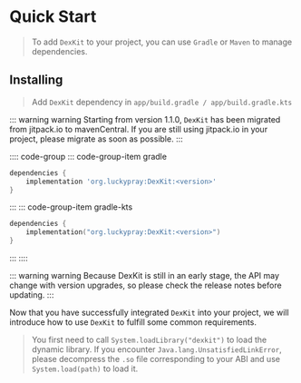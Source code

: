 # Quick Start

> To add `DexKit` to your project, you can use `Gradle` or `Maven` to manage dependencies.

## Installing

> Add `DexKit` dependency in `app/build.gradle / app/build.gradle.kts`

::: warning warning
Starting from version 1.1.0, `DexKit` has been migrated from jitpack.io to mavenCentral.
If you are still using jitpack.io in your project, please migrate as soon as possible.
:::

:::: code-group
::: code-group-item gradle
```groovy
dependencies {
    implementation 'org.luckypray:DexKit:<version>'
}
```
:::
::: code-group-item gradle-kts
```kotlin
dependencies {
    implementation("org.luckypray:DexKit:<version>")
}
```
:::
::::

::: warning warning
Because DexKit is still in an early stage, the API may change with version upgrades, so please check the release notes before updating.
:::

Now that you have successfully integrated `DexKit` into your project,
we will introduce how to use `DexKit` to fulfill some common requirements.

> You first need to call `System.loadLibrary("dexkit")` to load the dynamic library.
> If you encounter `Java.lang.UnsatisfiedLinkError`, please decompress the `.so` file corresponding
> to your ABI and use `System.load(path)` to load it.
